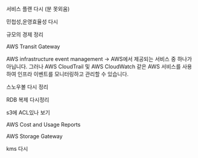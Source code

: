 서비스 플랜 다시 (분 못외움)

민첩성,운영효율성 다시

규모의 경제 정리

AWS Transit Gateway

AWS infrastructure event management
-> AWS에서 제공되는 서비스 중 하나가 아닙니다. 그러나 AWS CloudTrail 및 AWS CloudWatch 같은 AWS 서비스를 사용하여 인프라 이벤트를 모니터링하고 관리할 수 있습니다.


스노우볼 다시 정리

RDB 복제 다시정리

s3에 ACL있나 보기

AWS Cost and Usage Reports

 AWS Storage Gateway

kms 다시
